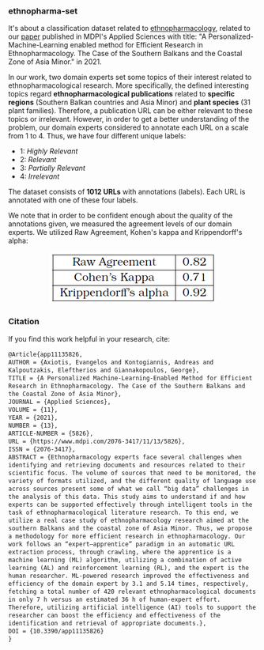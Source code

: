 ### ethnopharma-set
It's about a classification dataset related to [ethnopharmacology](https://en.wikipedia.org/wiki/Ethnomedicine), related to our [paper](https://www.mdpi.com/2076-3417/11/13/5826) published in MDPI's Applied Sciences with title: "A Personalized-Machine-Learning enabled method for Efficient Research in Ethnopharmacology. The Case of the Southern Balkans and the Coastal Zone of Asia Minor." in 2021.  

In our work, two domain experts set some topics of their interest related to ethnopharmacological research. More specifically, the defined interesting topics regard **ethnopharmacological publications** related to **specific regions** (Southern Balkan countries and Asia Minor) and **plant species** (31 plant families). Therefore, a publication URL can be either relevant to these topics or irrelevant. However, in order to get a better understanding of the problem, our domain experts considered to annotate each URL on a scale from 1 to 4. Thus, we have four different unique labels:  
- 1: *Highly Relevant*  
- 2: *Relevant*  
- 3: *Partially Relevant*  
- 4: *Irrelevant*

The dataset consists of **1012 URLs** with annotations (labels). Each URL is annotated with one of these four labels.

We note that in order to be confident enough about the quality of the annotations given, we measured the agreement levels of our domain experts. We utilized Raw Agreement, Kohen's kappa and Krippendorff's alpha:  

<p align="center">
  <img src="img/agreement_ethnopharma.png">
</p>

### Citation

If you find this work helpful in your research, cite:
```
@Article{app11135826,
AUTHOR = {Axiotis, Evangelos and Kontogiannis, Andreas and Kalpoutzakis, Eleftherios and Giannakopoulos, George},
TITLE = {A Personalized Machine-Learning-Enabled Method for Efficient Research in Ethnopharmacology. The Case of the Southern Balkans and the Coastal Zone of Asia Minor},
JOURNAL = {Applied Sciences},
VOLUME = {11},
YEAR = {2021},
NUMBER = {13},
ARTICLE-NUMBER = {5826},
URL = {https://www.mdpi.com/2076-3417/11/13/5826},
ISSN = {2076-3417},
ABSTRACT = {Ethnopharmacology experts face several challenges when identifying and retrieving documents and resources related to their scientific focus. The volume of sources that need to be monitored, the variety of formats utilized, and the different quality of language use across sources present some of what we call “big data” challenges in the analysis of this data. This study aims to understand if and how experts can be supported effectively through intelligent tools in the task of ethnopharmacological literature research. To this end, we utilize a real case study of ethnopharmacology research aimed at the southern Balkans and the coastal zone of Asia Minor. Thus, we propose a methodology for more efficient research in ethnopharmacology. Our work follows an “expert–apprentice” paradigm in an automatic URL extraction process, through crawling, where the apprentice is a machine learning (ML) algorithm, utilizing a combination of active learning (AL) and reinforcement learning (RL), and the expert is the human researcher. ML-powered research improved the effectiveness and efficiency of the domain expert by 3.1 and 5.14 times, respectively, fetching a total number of 420 relevant ethnopharmacological documents in only 7 h versus an estimated 36 h of human-expert effort. Therefore, utilizing artificial intelligence (AI) tools to support the researcher can boost the efficiency and effectiveness of the identification and retrieval of appropriate documents.},
DOI = {10.3390/app11135826}
}
```


